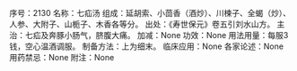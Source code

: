 序号：2130
名称：七疝汤
组成：延胡索、小茴香（酒炒）、川楝子、全蝎（炒）、人参、大附子、山栀子、木香各等分。
出处：《寿世保元》卷五引刘水山方。
主治：七疝及奔豚小肠气，脐腹大痛。
加减：None
功效：None
用法用量：每服3钱，空心温酒调服。
制备方法：上为细末。
临床应用：None
各家论述：None
用药禁忌：None
附注：None
